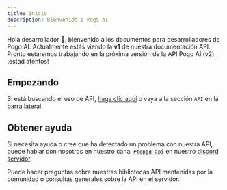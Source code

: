 ```yaml
---
title: Inicio
description: Bienvenido a Pogo AI
---
```


Hola desarrollador 🥰, bienvenido a los documentos para desarrolladores de Pogo AI. Actualmente estás viendo la **v1** de nuestra documentación API. Pronto estaremos trabajando en la próxima versión de la API Pogo AI (v2), ¡estad atentos!

## Empezando

Si está buscando el uso de API, [haga clic aquí](/docs/API/@reference/) o vaya a la sección `API` en la barra lateral.

## Obtener ayuda

Si necesita ayuda o cree que ha detectado un problema con nuestra API, puede hablar con nosotros en nuestro canal [`#topgg-api`](https://discord.com/channels/1056722603752030228/1312483701514305607) en nuestro [discord servidor](https://discord.gg/Xp3ySTA6).

Puede hacer preguntas sobre nuestras bibliotecas API mantenidas por la comunidad o consultas generales sobre la API en el servidor.
